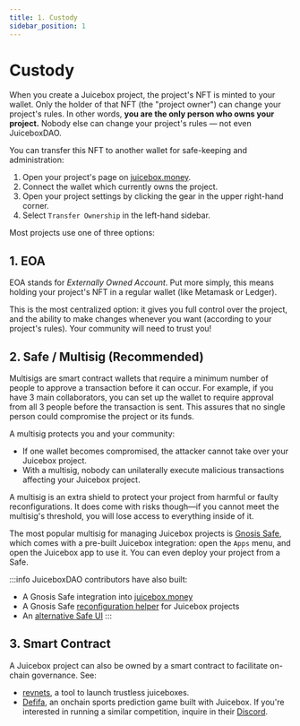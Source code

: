 ```yaml
---
title: 1. Custody
sidebar_position: 1
---
```


# Custody

When you create a Juicebox project, the project's NFT is minted to your wallet. Only the holder of that NFT (the "project owner") can change your project's rules. In other words, **you are the only person who owns your project.** Nobody else can change your project's rules — not even JuiceboxDAO.

You can transfer this NFT to another wallet for safe-keeping and administration:

1. Open your project's page on [juicebox.money](https://juicebox.money).
2. Connect the wallet which currently owns the project.
3. Open your project settings by clicking the gear in the upper right-hand corner.
4. Select `Transfer Ownership` in the left-hand sidebar.

Most projects use one of three options:

## 1. EOA

EOA stands for *Externally Owned Account*. Put more simply, this means holding your project's NFT in a regular wallet (like Metamask or Ledger).

This is the most centralized option: it gives you full control over the project, and the ability to make changes whenever you want (according to your project's rules). Your community will need to trust you!

## 2. Safe / Multisig (Recommended)

Multisigs are smart contract wallets that require a minimum number of people to approve a transaction before it can occur. For example, if you have 3 main collaborators, you can set up the wallet to require approval from all 3 people before the transaction is sent. This assures that no single person could compromise the project or its funds.

A multisig protects you and your community:

- If one wallet becomes compromised, the attacker cannot take over your Juicebox project.
- With a multisig, nobody can unilaterally execute malicious transactions affecting your Juicebox project.

A multisig is an extra shield to protect your project from harmful or faulty reconfigurations. It does come with risks though—if you cannot meet the multisig's threshold, you will lose access to everything inside of it.

The most popular multisig for managing Juicebox projects is [Gnosis Safe](https://safe.global/), which comes with a pre-built Juicebox integration: open the `Apps` menu, and open the Juicebox app to use it. You can even deploy your project from a Safe.

:::info
JuiceboxDAO contributors have also built:

- A Gnosis Safe integration into [juicebox.money](https://juicebox.money/@juicebox/safe)
- A Gnosis Safe [reconfiguration helper](https://juicetool.xyz/juicebox) for Juicebox projects
- An [alternative Safe UI](https://juicetool.xyz/safe/0xAF28bcB48C40dBC86f52D459A6562F658fc94B1e)
:::

## 3. Smart Contract

A Juicebox project can also be owned by a smart contract to facilitate on-chain governance. See:

- [revnets](https://app.revnet.eth.sucks/), a tool to launch trustless juiceboxes.
- [Defifa](https://defifa.net), an onchain sports prediction game built with Juicebox. If you're interested in running a similar competition, inquire in their [Discord](https://discord.gg/hrZnvs65Nh).
